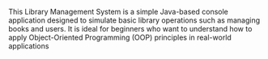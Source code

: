 This Library Management System is a simple Java-based console application designed to simulate basic library operations such as managing books and users. It is ideal for beginners who want to understand how to apply Object-Oriented Programming (OOP) principles in real-world applications
